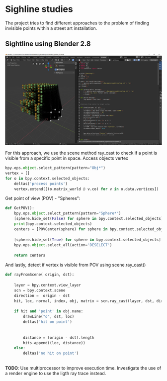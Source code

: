 # Sighline studies 
The project tries to find different approaches to the problem of finding invisible points within a street art installation.

## Sightline using Blender 2.8

![blender sample](https://github.com/pabloderen/Blender_SighlineStudy/raw/master/img/01_Blender_Script.png)

For this approach, we use the scene method ray_cast to check if a point is visible from a specific point in space.
Access objects vertex

```python
bpy.ops.object.select_pattern(pattern="Obj*")
vertex = []
for o in bpy.context.selected_objects:
    deltas('process points')
    vertex.extend([(o.matrix_world @ v.co) for v in o.data.vertices])
```
Get point of view (POV)  - "Spheres":

```python
def GetPOV():
    bpy.ops.object.select_pattern(pattern="Sphere*")
    [sphere.hide_set(False) for sphere in bpy.context.selected_objects]
    print(bpy.context.selected_objects)
    centers = [POVCenter(sphere) for sphere in bpy.context.selected_objects]

    [sphere.hide_set(True) for sphere in bpy.context.selected_objects]
    bpy.ops.object.select_all(action='DESELECT')

    return centers
```

And lastly, detect if vertex is visible from POV using scene.ray_cast()

```python
def rayFromScene( origin, dst):

    layer = bpy.context.view_layer
    scn = bpy.context.scene
    direction =  origin - dst
    hit, loc, normal, index, obj, matrix = scn.ray_cast(layer, dst, direction)

    if hit and 'point' in obj.name:
        drawLine("o", dst, loc)
        deltas('hit on point')
        
        
        distance = (origin - dst).length
        hits.append((loc, distance))
    else:
        deltas('no hit on point')
        
```   
**TODO**: Use multiprocessor to improve execution time.
      Investigate the use of a render engine to use the ligth ray trace instead.
